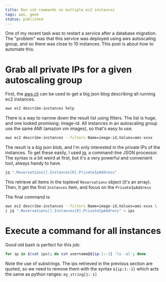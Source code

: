 ```yaml
---
title: Run ssh commands on multiple ec2 instances
tags: aws, geek
status: published
---
```


One of my recent task was to restart a service after a database migration. The "problem" was
that this service was deployed using aws autoscaling group, and so there was close to 10
instances. This post is about how to automate this.

# Grab all private IPs for a given autoscaling group
First, the [aws cli](http://docs.aws.amazon.com/cli/latest/userguide/cli-chap-welcome.html) can be
used to get a big json blog describing all running ec2 instances.

```bash
aws ec2 describe-instances help
```

There is a way to narrow down the result list using filters. The list is huge, and one looked promising: image-id.
All instances in an autoscaling group use the same AMI (amazon vm images), so that's easy to use.

```bash
aws ec2 describe-instances --filters Name=image-id,Values=ami-xxxx
```

The result is a *big* json blob, and I'm only interested in the private IPs of the instances. To get
these easily, I used [jq](https://stedolan.github.io/jq/), a command-line JSON processor. The syntax
is a bit weird at first, but it's a very powerful and convenient tool, always handy to have.

```bash
jq ".Reservations[].Instances[0].PrivateIpAddress"
```

This retrieve all items in the toplevel `Reservations` object (it's an array). Then, It get the first
`Instances` item, and focus on the `PrivateIpAddress`

The final command is:

```bash
aws ec2 describe-instances --filters Name=image-id,Values=ami-xxxx \
| jq ".Reservations[].Instances[0].PrivateIpAddress" > ips
```

# Execute a command for all instances
Good old bash is perfect for this job:

```bash
for ip in $(cat ips); do ssh username@${ip:1:-1} 'ls -al'; done
```

Note the use of substrings. The ips retrieved in the previous section are quoted, so we need to remove them with the syntax `${ip:1:-1}` which acts the same as python ranges: `my_string[1:-1]`
